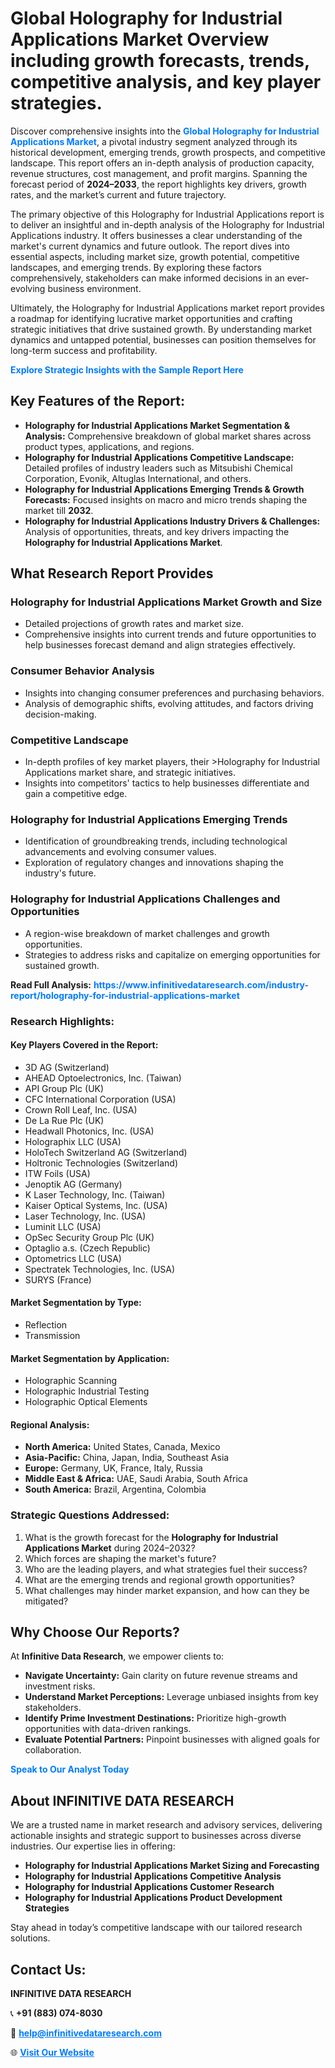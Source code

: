 <h1>Global Holography for Industrial Applications Market Overview including growth forecasts, trends, competitive analysis, and key player strategies.</h1>
<p>
Discover comprehensive insights into the 
<a href="https://www.infinitivedataresearch.com/industry-report/holography-for-industrial-applications-market" rel="dofollow" style="color: #007BFF; text-decoration: none;"><strong>Global Holography for Industrial Applications Market</strong></a>, a pivotal industry segment analyzed through its historical development, emerging trends, growth prospects, and competitive landscape. This report offers an in-depth analysis of production capacity, revenue structures, cost management, and profit margins. Spanning the forecast period of <strong>2024–2033</strong>, the report highlights key drivers, growth rates, and the market’s current and future trajectory.
</p>
<p>
The primary objective of this Holography for Industrial Applications report is to deliver an insightful and in-depth analysis of the Holography for Industrial Applications industry. It offers businesses a clear understanding of the market's current dynamics and future outlook. The report dives into essential aspects, including market size, growth potential, competitive landscapes, and emerging trends. By exploring these factors comprehensively, stakeholders can make informed decisions in an ever-evolving business environment.
</p>
<p>
Ultimately, the Holography for Industrial Applications market report provides a roadmap for identifying lucrative market opportunities and crafting strategic initiatives that drive sustained growth. By understanding market dynamics and untapped potential, businesses can position themselves for long-term success and profitability.
</p>
<p>
<a href="https://www.infinitivedataresearch.com/request-sample/reportId=106209" style="color: #007BFF; text-decoration: none;"><strong>Explore Strategic Insights with the Sample Report Here</strong></a>
</p>

<h2>Key Features of the Report:</h2>
<ul>
<li><strong>Holography for Industrial Applications Market Segmentation & Analysis:</strong> Comprehensive breakdown of global market shares across product types, applications, and regions.</li>
<li><strong>Holography for Industrial Applications Competitive Landscape:</strong> Detailed profiles of industry leaders such as Mitsubishi Chemical Corporation, Evonik, Altuglas International, and others.</li>
<li><strong>Holography for Industrial Applications Emerging Trends & Growth Forecasts:</strong> Focused insights on macro and micro trends shaping the market till <strong>2032</strong>.</li>
<li><strong>Holography for Industrial Applications Industry Drivers & Challenges:</strong> Analysis of opportunities, threats, and key drivers impacting the <strong>Holography for Industrial Applications Market</strong>.</li>
</ul>

<h2>What Research Report Provides</h2>
<h3>Holography for Industrial Applications Market Growth and Size</h3>
<ul>
<li>Detailed projections of growth rates and market size.</li>
<li>Comprehensive insights into current trends and future opportunities to help businesses forecast demand and align strategies effectively.</li>
</ul>

<h3>Consumer Behavior Analysis</h3>
<ul>
<li>Insights into changing consumer preferences and purchasing behaviors.</li>
<li>Analysis of demographic shifts, evolving attitudes, and factors driving decision-making.</li>
</ul>

<h3>Competitive Landscape</h3>
<ul>
<li>In-depth profiles of key market players, their >Holography for Industrial Applications market share, and strategic initiatives.</li>
<li>Insights into competitors' tactics to help businesses differentiate and gain a competitive edge.</li>
</ul>

<h3>Holography for Industrial Applications Emerging Trends</h3>
<ul>
<li>Identification of groundbreaking trends, including technological advancements and evolving consumer values.</li>
<li>Exploration of regulatory changes and innovations shaping the industry's future.</li>
</ul>

<h3>Holography for Industrial Applications Challenges and Opportunities</h3>
<ul>
<li>A region-wise breakdown of market challenges and growth opportunities.</li>
<li>Strategies to address risks and capitalize on emerging opportunities for sustained growth.</li>
</ul>
<p><strong>Read Full Analysis:</strong> <a href="https://www.infinitivedataresearch.com/industry-report/holography-for-industrial-applications-market" rel="dofollow" style="color: #007BFF; text-decoration: none;"><strong>https://www.infinitivedataresearch.com/industry-report/holography-for-industrial-applications-market</strong></a></p>
<h3>Research Highlights:</h3>
<h4>Key Players Covered in the Report:</h4>
<ul><li>3D AG (Switzerland)</li><li>AHEAD Optoelectronics, Inc. (Taiwan)</li><li>API Group Plc (UK)</li><li>CFC International Corporation (USA)</li><li>Crown Roll Leaf, Inc. (USA)</li><li>De La Rue Plc (UK)</li><li>Headwall Photonics, Inc. (USA)</li><li>Holographix LLC (USA)</li><li>HoloTech Switzerland AG (Switzerland)</li><li>Holtronic Technologies (Switzerland)</li><li>ITW Foils (USA)</li><li>Jenoptik AG (Germany)</li><li>K Laser Technology, Inc. (Taiwan)</li><li>Kaiser Optical Systems, Inc. (USA)</li><li>Laser Technology, Inc. (USA)</li><li>Luminit LLC (USA)</li><li>OpSec Security Group Plc (UK)</li><li>Optaglio a.s. (Czech Republic)</li><li>Optometrics LLC (USA)</li><li>Spectratek Technologies, Inc. (USA)</li><li>SURYS (France)</li></ul>
<h4>Market Segmentation by Type:</h4>
<ul><li>Reflection</li><li>Transmission</li></ul>
<h4>Market Segmentation by Application:</h4>
<ul><li>Holographic Scanning</li><li>Holographic Industrial Testing</li><li>Holographic Optical Elements</li></ul>

<h4>Regional Analysis:</h4>
<ul>
<li><strong>North America:</strong> United States, Canada, Mexico</li>
<li><strong>Asia-Pacific:</strong> China, Japan, India, Southeast Asia</li>
<li><strong>Europe:</strong> Germany, UK, France, Italy, Russia</li>
<li><strong>Middle East & Africa:</strong> UAE, Saudi Arabia, South Africa</li>
<li><strong>South America:</strong> Brazil, Argentina, Colombia</li>
</ul>

<h3>Strategic Questions Addressed:</h3>
<ol>
<li>What is the growth forecast for the <strong>Holography for Industrial Applications Market</strong> during 2024–2032?</li>
<li>Which forces are shaping the market's future?</li>
<li>Who are the leading players, and what strategies fuel their success?</li>
<li>What are the emerging trends and regional growth opportunities?</li>
<li>What challenges may hinder market expansion, and how can they be mitigated?</li>
</ol>

<h2>Why Choose Our Reports?</h2>
<p>At <strong>Infinitive Data Research</strong>, we empower clients to:</p>
<ul>
<li><strong>Navigate Uncertainty:</strong> Gain clarity on future revenue streams and investment risks.</li>
<li><strong>Understand Market Perceptions:</strong> Leverage unbiased insights from key stakeholders.</li>
<li><strong>Identify Prime Investment Destinations:</strong> Prioritize high-growth opportunities with data-driven rankings.</li>
<li><strong>Evaluate Potential Partners:</strong> Pinpoint businesses with aligned goals for collaboration.</li>
</ul>
<p><a href="https://www.infinitivedataresearch.com/industry-report/holography-for-industrial-applications-market" rel="dofollow" style="color: #007BFF; text-decoration: none;"><strong>Speak to Our Analyst Today</strong></a></p>

<h2>About INFINITIVE DATA RESEARCH</h2>
<p>We are a trusted name in market research and advisory services, delivering actionable insights and strategic support to businesses across diverse industries. Our expertise lies in offering:</p>
<ul>
<li><strong>Holography for Industrial Applications Market Sizing and Forecasting</strong></li>
<li><strong>Holography for Industrial Applications Competitive Analysis</strong></li>
<li><strong>Holography for Industrial Applications Customer Research</strong></li>
<li><strong>Holography for Industrial Applications Product Development Strategies</strong></li>
</ul>
<p>Stay ahead in today’s competitive landscape with our tailored research solutions.</p>

<h2>Contact Us:</h2>
<p><strong>INFINITIVE DATA RESEARCH</strong></p>
<p>📞 <strong>+91 (883) 074-8030</strong></p>
<p>📧 <strong><a href="mailto:help@infinitivedataresearch.com" style="color: #007BFF;">help@infinitivedataresearch.com</a></strong></p>
<p>🌐 <strong><a href="https://www.infinitivedataresearch.com" rel="dofollow" style="color: #007BFF;">Visit Our Website</a></strong></p>